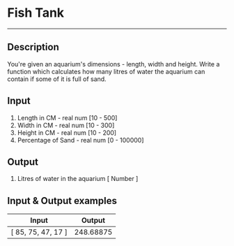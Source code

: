 # Fish Tank
---

## Description
You're given an aquarium's dimensions - length, width and height.
Write a function which calculates how many litres of water the aquarium can contain if some of it is full of sand.

## Input
1. Length in CM - real num [10 - 500]
2. Width in CM - real num [10 - 300]
3. Height in CM - real num [10 - 200]
4. Percentage of Sand - real num [0 - 100000]

## Output
1. Litres of water in the aquarium [ Number ]

## Input & Output examples

|       Input        |   Output    |
| ------------------ | :---------: |
| [ 85, 75, 47, 17 ] |  248.68875  |